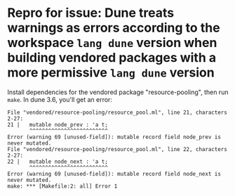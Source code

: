 # Repro for issue: Dune treats warnings as errors according to the workspace `lang dune` version when building vendored packages with a more permissive `lang dune` version

Install dependencies for the vendored package "resource-pooling", then run `make`. In dune 3.6, you'll get an error:
```
File "vendored/resource-pooling/resource_pool.ml", line 21, characters 2-27:
21 |   mutable node_prev : 'a t;
       ^^^^^^^^^^^^^^^^^^^^^^^^^
Error (warning 69 [unused-field]): mutable record field node_prev is never mutated.
File "vendored/resource-pooling/resource_pool.ml", line 22, characters 2-27:
22 |   mutable node_next : 'a t;
       ^^^^^^^^^^^^^^^^^^^^^^^^^
Error (warning 69 [unused-field]): mutable record field node_next is never mutated.
make: *** [Makefile:2: all] Error 1
```
